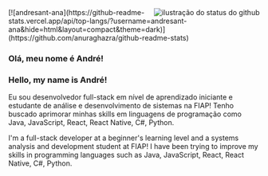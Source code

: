 <img align='right' src="https://github-readme-stats.vercel.app/api?username=andresant-ana&show_icons=true&title_color=783c00&text_color=af552e&icon_color=783c00&bg_color=f8efd4&cache_seconds=2300" alt="ilustração do status do github">
[![andresant-ana](https://github-readme-stats.vercel.app/api/top-langs/?username=andresant-ana&hide=html&layout=compact&theme=dark)](https://github.com/anuraghazra/github-readme-stats)


### Olá, meu nome é André!
### Hello, my name is André!

<p>Eu sou desenvolvedor full-stack em nível de aprendizado iniciante e estudante de análise e desenvolvimento de sistemas na FIAP! Tenho buscado aprimorar minhas skills em linguagens de programação como Java, JavaScript, React, React Native, C#, Python.</p>
<p>I'm a full-stack developer at a beginner's learning level and a systems analysis and development student at FIAP! I have been trying to improve my skills in programming languages ​​such as Java, JavaScript, React, React Native, C#, Python.</p>
